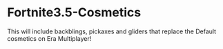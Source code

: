 # Fortnite3.5-Cosmetics

This will include backblings, pickaxes and gliders that replace the Default cosmetics on Era Multiplayer!

